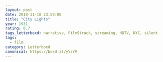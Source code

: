 ```yaml
---
layout: post 
date: 2018-11-18 23:59:00
title: "City Lights"
year: 1931
rating: 0.7
tags_letterboxd: narrative, FilmStruck, streaming, HDTV, NYC, silent
tags:
  - film
category: Letterboxd
canonical: https://boxd.it/yYzYV
---
```

